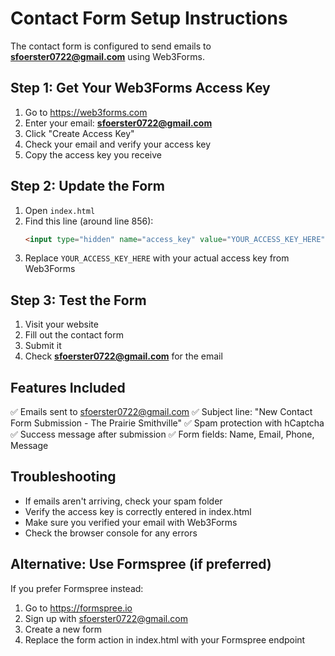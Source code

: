 # Contact Form Setup Instructions

The contact form is configured to send emails to **sfoerster0722@gmail.com** using Web3Forms.

## Step 1: Get Your Web3Forms Access Key

1. Go to https://web3forms.com
2. Enter your email: **sfoerster0722@gmail.com**
3. Click "Create Access Key"
4. Check your email and verify your access key
5. Copy the access key you receive

## Step 2: Update the Form

1. Open `index.html`
2. Find this line (around line 856):
   ```html
   <input type="hidden" name="access_key" value="YOUR_ACCESS_KEY_HERE">
   ```
3. Replace `YOUR_ACCESS_KEY_HERE` with your actual access key from Web3Forms

## Step 3: Test the Form

1. Visit your website
2. Fill out the contact form
3. Submit it
4. Check **sfoerster0722@gmail.com** for the email

## Features Included

✅ Emails sent to sfoerster0722@gmail.com
✅ Subject line: "New Contact Form Submission - The Prairie Smithville"
✅ Spam protection with hCaptcha
✅ Success message after submission
✅ Form fields: Name, Email, Phone, Message

## Troubleshooting

- If emails aren't arriving, check your spam folder
- Verify the access key is correctly entered in index.html
- Make sure you verified your email with Web3Forms
- Check the browser console for any errors

## Alternative: Use Formspree (if preferred)

If you prefer Formspree instead:
1. Go to https://formspree.io
2. Sign up with sfoerster0722@gmail.com
3. Create a new form
4. Replace the form action in index.html with your Formspree endpoint
